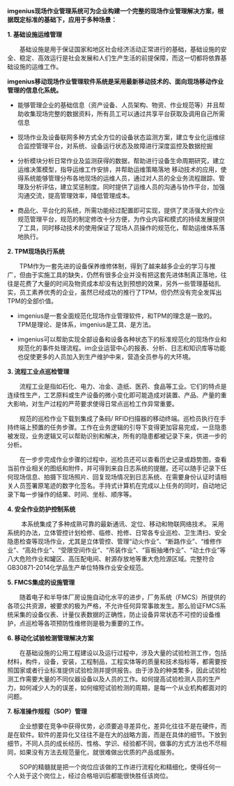 **imgenius现场作业管理系统可为企业构建一个完整的现场作业管理解决方案，根据既定标准的基础下，应用于多种场景：**

**1. 基础设施运维管理**

&ensp;&ensp;&ensp;&ensp;基础设施是用于保证国家和地区社会经济活动正常进行的基础，基础设施的安全、稳定、高效运行是社会发展和人们生产生活的前提保障，而这一切都将依靠基础设施的运维工作。

**imgenius移动现场作业管理软件系统是采用最新移动技术的、面向现场移动作业管理的信息化系统。**

* 能够管理企业的基础信息（资产设备、人员架构、物资、作业规范等）并且帮助收集现场完整的数据资料，所有员工可以通过共享平台获取及调用自己所需信息

* 现场作业及设备联网多种方式全方位的设备状态监测方案，建立专业化运维综合监控管理平台，对系统、设备运行状态及故障进行深度监控及数据挖掘

* 分析模块分析日常作业及监测获得的数据，帮助进行设备生命周期研究，建立运维决策模型，指导运维工作安排，并帮助运维策略落地
移动技术的应用，使得系统能够管理分布各地现场的运维人员，通过对人员的全业务流程跟踪、管理及分析评估，建立奖惩制度。同时提供了运维人员的沟通与协作平台，加强沟通交流，提高管理效率，降低管理成本。

* 商品化、平台化的系统，所需功能经过配置即可实现，提供了灵活强大的作业规范管理平台，规范的制定修改十分方便，为作业内容和模式的持续发展提供了工具，同时移动技术的使用保证了现场人员操作的规范化，帮助运维体系落地执行。

**2. TPM现场执行系统**

&ensp;&ensp;&ensp;&ensp;TPM作为一套先进的设备保养维修体制，得到了越来越多企业的学习与推广，但由于实施工具的缺失，仍然有很多企业并没有把这套先进体制真正落地，往往是花费了大量的时间及物资成本却没有达到预想的效果，另外一些管理基础扎实，员工素养优秀的企业，虽然已经成功的推行了TPM，但仍然没有完全发挥出TPM的全部价值。

* imgenius是一套全面规范化现场作业管理软件，和TPM的理念是一致的。TPM是理论、是体系，imgenius是工具、是方法。

* imgenius可以帮助实现全部设备和设备各种状态下的标准规范化的现场作业和规范化的事件处理流程。im企业运营中心的报表、分析、日志和知识库等功能也促使更多的人员加入到生产维护中来，营造全员参与的大环境。

**3. 流程工业点巡检管理**

&ensp;&ensp;&ensp;&ensp;流程工业是指如石化、电力、冶金、造纸、医药、食品等工业。它们的特点是连续性生产，工艺原料或生产设备的微小变化即可能造成对装置、产品、产量的重大影响，对生产过程的严苛要求使得日常点巡检工作异常重要。

&ensp;&ensp;&ensp;&ensp;规范的巡检作业下载到集成了条码/ RFID扫描器的移动终端。巡检员执行在手持终端上预置的任务步骤。工作在业务逻辑的引导下变得更加容易完成，一旦隐患被发现，业务逻辑又可以帮助识别和解决，所有的隐患都被记录下来，供进一步的分析。

 &ensp;&ensp;&ensp;&ensp;在一步步完成作业步骤的过程中，巡检员还可以查看历史记录或趋势图，查看当前作业相关的图纸和附件，并可得到来自日志系统的提醒。还可以随手记录下任何现场信息、拍摄下现场照片、回复现场情况到日志系统、在需要身份认证时请相关人员签署原笔迹的数字化签名。手持式计算机在完成以上任务的同时，自动地记录下每一步操作的结果、时间、坐标、顺序等。

 **4. 安全作业防护控制系统**

 &ensp;&ensp;&ensp;&ensp; 本系统集成了多种成熟可靠的最新通讯、定位、移动和物联网络技术。 采用系统的办法，立体管控计划检修、临修、抢修、日常各专业巡检、卫生清扫、安全隐患检查等现场作业，尤其是立体管控、管理“动火作业”、“断路作业”、“维修作业”、“高处作业”、“受限空间作业”、“吊装作业”、“盲板抽堵作业”、“动土作业”等八大危险作业和罐区、高压配电间、射源存放地等重大危险源区域。完整符合GB30871-2014化学品生产单位特殊作业安全规范。

 **5. FMCS集成的设施管理**

 &ensp;&ensp;&ensp;&ensp;随着电子和半导体厂房设施自动化水平的进步，厂务系统（FMCS）所提供的各项公共资源，被要求的极为严格，不允许任何异常事故发生。那么验证FMCS系统采集的设备仪表、计量仪表数据的正确性，防止设备异常状态不可控的设备维护，点巡检等各项预防性维修则是极为重要的工作。

 **6. 移动化试验检测管理解决方案**

 &ensp;&ensp;&ensp;&ensp;在基础设施的公用工程建设以及运行过程中，涉及大量的试验检测工作，包括材料，构件，设备，安装，工程制品，工程实体等的质量和技术指标等，都需要按照国家或者行业标准提供试验检测并提供报告。由于涉及的种类繁多，因此试验检测工作需要大量的不同仪器设备以及人员的工作。如何提高试验检测人员的生产力，如何减少人为的误差，如何缩短试验检测的周期，是每一个从业机构都面对的问题。

 **7. 标准操作规程（SOP）管理**

 &ensp;&ensp;&ensp;&ensp;企业想要在竞争中获得优势，必须要追寻差异化，差异化往往不是在硬件，而是在软件。软件的差异化又往往不是在大的战略方面，而是在具体的细节。下放到细节，不同人员的成长经历、性格、学识、经验都不同，做事的方式方法也不尽相同，如果没有方法去规范量化，就很难做出优质的产品或服务。

&ensp;&ensp;&ensp;&ensp;SOP的精髓就是把一个岗位应该做的工作进行流程化和精细化，使得任何一个人处于这个岗位上，经过合格培训后都能很快胜任该岗位。

